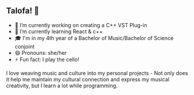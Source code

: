 ## Talofa! 👋

- 🔭 I’m currently working on creating a C++ VST Plug-in
- 🌱 I’m currently learning React & c++
- 🎓 I'm in my 4th year of a Bachelor of Music/Bachelor of Science conjoint
- 😄 Pronouns: she/her
- ⚡ Fun fact: I play the cello!

I love weaving music and culture into my personal projects - Not only does it help me maintain my cultural connection and express my musical creativity, but I learn a lot while programming.  
